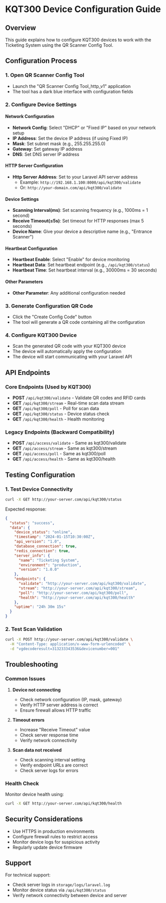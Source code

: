 # KQT300 Device Configuration Guide

## Overview
This guide explains how to configure KQT300 devices to work with the Ticketing System using the QR Scanner Config Tool.

## Configuration Process

### 1. Open QR Scanner Config Tool
- Launch the "QR Scanner Config Tool_http_v1" application
- The tool has a dark blue interface with configuration fields

### 2. Configure Device Settings

#### Network Configuration
- **Network Config**: Select "DHCP" or "Fixed IP" based on your network setup
- **IP Address**: Set the device IP address (if using Fixed IP)
- **Mask**: Set subnet mask (e.g., 255.255.255.0)
- **Gateway**: Set gateway IP address
- **DNS**: Set DNS server IP address

#### HTTP Server Configuration
- **Http Server Address**: Set to your Laravel API server address
  - Example: `http://192.168.1.100:8000/api/kqt300/validate`
  - Or: `http://your-domain.com/api/kqt300/validate`

#### Device Settings
- **Scanning Interval(ms)**: Set scanning frequency (e.g., 1000ms = 1 second)
- **Receive Timeout(≤5s)**: Set timeout for HTTP responses (max 5 seconds)
- **Device Name**: Give your device a descriptive name (e.g., "Entrance Scanner")

#### Heartbeat Configuration
- **Heartbeat Enable**: Select "Enable" for device monitoring
- **Heartbeat Data**: Set heartbeat endpoint (e.g., `/api/kqt300/status`)
- **Heartbeat Time**: Set heartbeat interval (e.g., 30000ms = 30 seconds)

#### Other Parameters
- **Other Parameter**: Any additional configuration needed

### 3. Generate Configuration QR Code
- Click the "Create Config Code" button
- The tool will generate a QR code containing all the configuration

### 4. Configure KQT300 Device
- Scan the generated QR code with your KQT300 device
- The device will automatically apply the configuration
- The device will start communicating with your Laravel API

## API Endpoints

### Core Endpoints (Used by KQT300)
- **POST** `/api/kqt300/validate` - Validate QR codes and RFID cards
- **GET** `/api/kqt300/stream` - Real-time scan data stream
- **GET** `/api/kqt300/poll` - Poll for scan data
- **GET** `/api/kqt300/status` - Device status check
- **GET** `/api/kqt300/health` - Health monitoring

### Legacy Endpoints (Backward Compatibility)
- **POST** `/api/access/validate` - Same as kqt300/validate
- **GET** `/api/access/stream` - Same as kqt300/stream
- **GET** `/api/access/poll` - Same as kqt300/poll
- **GET** `/api/access/health` - Same as kqt300/health

## Testing Configuration

### 1. Test Device Connectivity
```bash
curl -X GET http://your-server.com/api/kqt300/status
```

Expected response:
```json
{
  "status": "success",
  "data": {
    "device_status": "online",
    "timestamp": "2024-01-15T10:30:00Z",
    "api_version": "1.0",
    "database_connection": true,
    "redis_connection": true,
    "server_info": {
      "name": "Ticketing System",
      "environment": "production",
      "version": "1.0.0"
    },
    "endpoints": {
      "validate": "http://your-server.com/api/kqt300/validate",
      "stream": "http://your-server.com/api/kqt300/stream",
      "poll": "http://your-server.com/api/kqt300/poll",
      "health": "http://your-server.com/api/kqt300/health"
    },
    "uptime": "24h 30m 15s"
  }
}
```

### 2. Test Scan Validation
```bash
curl -X POST http://your-server.com/api/kqt300/validate \
  -H "Content-Type: application/x-www-form-urlencoded" \
  -d "vgdecoderesult=313233343536&devicenumber=001"
```

## Troubleshooting

### Common Issues

1. **Device not connecting**
   - Check network configuration (IP, mask, gateway)
   - Verify HTTP server address is correct
   - Ensure firewall allows HTTP traffic

2. **Timeout errors**
   - Increase "Receive Timeout" value
   - Check server response time
   - Verify network connectivity

3. **Scan data not received**
   - Check scanning interval setting
   - Verify endpoint URLs are correct
   - Check server logs for errors

### Health Check
Monitor device health using:
```bash
curl -X GET http://your-server.com/api/kqt300/health
```

## Security Considerations

- Use HTTPS in production environments
- Configure firewall rules to restrict access
- Monitor device logs for suspicious activity
- Regularly update device firmware

## Support

For technical support:
- Check server logs in `storage/logs/laravel.log`
- Monitor device status via `/api/kqt300/status`
- Verify network connectivity between device and server
